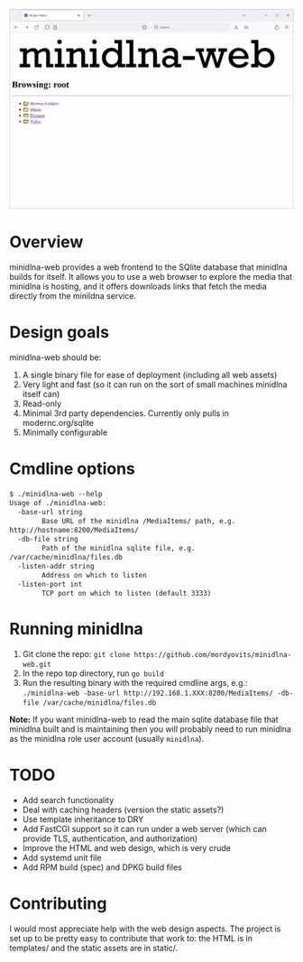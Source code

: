 ![Screenshot of minidlna-web](/minidlna-web%20screenshot.png)

# Overview
minidlna-web provides a web frontend to the SQlite database that minidlna builds for itself. It allows you to use a web browser to explore the media that minidlna is hosting, and it offers downloads links that fetch the media directly from the minildna service.

# Design goals
minidlna-web should be:
1) A single binary file for ease of deployment (including all web assets)
2) Very light and fast (so it can run on the sort of small machines minidlna itself can)
3) Read-only
4) Minimal 3rd party dependencies. Currently only pulls in modernc.org/sqlite
5) Minimally configurable

# Cmdline options
```
$ ./minidlna-web --help
Usage of ./minidlna-web:
  -base-url string
        Base URL of the minidlna /MediaItems/ path, e.g. http://hostname:8200/MediaItems/
  -db-file string
        Path of the minidlna sqlite file, e.g. /var/cache/minidlna/files.db
  -listen-addr string
        Address on which to listen
  -listen-port int
        TCP port on which to listen (default 3333)
```

# Running minidlna
1) Git clone the repo: `git clone https://github.com/mordyovits/minidlna-web.git`
2) In the repo top directory, run `go build`
3) Run the resulting binary with the required cmdline args, e.g.: `./minidlna-web -base-url http://192.168.1.XXX:8200/MediaItems/ -db-file /var/cache/minidlna/files.db`

**Note:** If you want minidlna-web to read the main sqlite database file that minidlna built and is maintaining then you will probably need to run minidlna as the minidlna role user account (usually `minidlna`).

# TODO
* Add search functionality
* Deal with caching headers (version the static assets?)
* Use template inheritance to DRY
* Add FastCGI support so it can run under a web server (which can provide TLS, authentication, and authorization)
* Improve the HTML and web design, which is very crude
* Add systemd unit file
* Add RPM build (spec) and DPKG build files

# Contributing
I would most appreciate help with the web design aspects. The project is set up to be pretty easy to contribute that work to: the HTML is in templates/ and the static assets are in static/.



